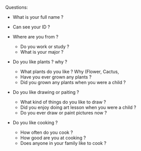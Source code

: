 Questions:

- What is your full name ?
- Can see your ID ?
- Where are you from ?
  + Do you work or study ?
  + What is your major ?
- Do you like plants ? why ?
  + What plants do you like ? Why
  (Flower, Cactus, 
  + Have you ever grown any plants ?
  + Did you grown any plants when you were a child ?
- Do you like drawing or paiting ?
  + What kind of things do you like to draw ?
  + Did you enjoy doing art lesson when you were a child ?
  + Do you ever draw or paint pictures now ?
  
- Do you like cooking ?
  + How often do you cook ?
  + How good are you at cooking ?
  + Does anyone in your family like to cook ?
